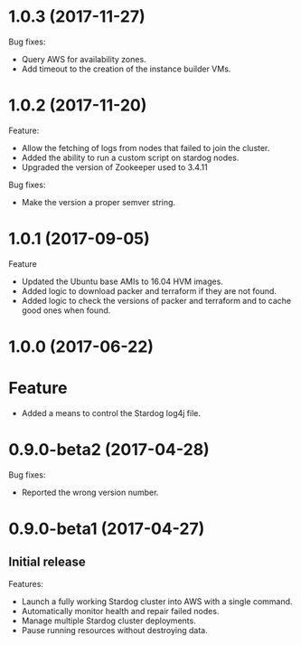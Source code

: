 # 1.0.3 (2017-11-27)

Bug fixes:
* Query AWS for availability zones.
* Add timeout to the creation of the instance builder VMs.

# 1.0.2 (2017-11-20)

Feature:
* Allow the fetching of logs from nodes that failed to join the cluster.
* Added the ability to run a custom script on stardog nodes.
* Upgraded the version of Zookeeper used to 3.4.11

Bug fixes:
* Make the version a proper semver string.

# 1.0.1 (2017-09-05)

Feature
* Updated the Ubuntu base AMIs to 16.04 HVM images.
* Added logic to download packer and terraform if they are not found.
* Added logic to check the versions of packer and terraform and to cache good ones when found.

# 1.0.0 (2017-06-22)

# Feature
* Added a means to control the Stardog log4j file.

# 0.9.0-beta2 (2017-04-28)

Bug fixes:
* Reported the wrong version number.

# 0.9.0-beta1 (2017-04-27)

Initial release
---------------

Features:
* Launch a fully working Stardog cluster into AWS with a single command.
* Automatically monitor health and repair failed nodes.
* Manage multiple Stardog cluster deployments.
* Pause running resources without destroying data.
